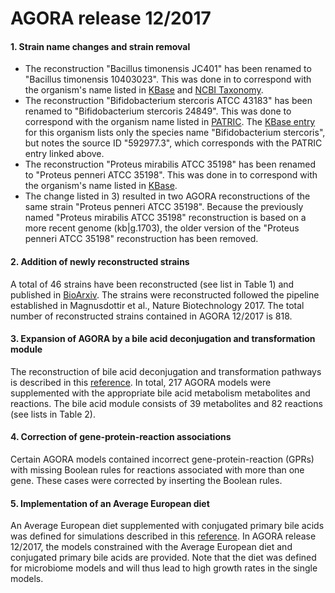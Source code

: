# AGORA release 12/2017

#### 1. Strain name changes and strain removal

  - The reconstruction "Bacillus timonensis JC401" has been renamed to "Bacillus timonensis 10403023".
This was done in to correspond with the organism's name listed in [KBase](https://narrative.kbase.us/#/dataview/KBasePublicGenomesV5/kb%7Cg.23344) and [NCBI Taxonomy](https://www.ncbi.nlm.nih.gov/Taxonomy/Browser/wwwtax.cgi?id=1033734).
  - The reconstruction "Bifidobacterium stercoris ATCC 43183" has been renamed to "Bifidobacterium stercoris 24849". This was done to correspond with the organism name listed in [PATRIC](https://www.patricbrc.org/view/Genome/592977.3#view_tab=overview). The [KBase entry](https://narrative.kbase.us/#/dataview/KBasePublicGenomesV5/kb%7Cg.239977) for this organism lists only the species name "Bifidobacterium stercoris", but notes the source ID "592977.3", which corresponds with the PATRIC entry linked above.
  - The reconstruction "Proteus mirabilis ATCC 35198" has been renamed to "Proteus penneri ATCC 35198". This was done in to correspond with the organism's name listed in [KBase](https://narrative.kbase.us/#/dataview/KBasePublicGenomesV5/kb%7Cg.1703).
  - The change listed in 3) resulted in two AGORA reconstructions of the same strain "Proteus penneri ATCC 35198". Because the previously named "Proteus mirabilis ATCC 35198" reconstruction is based on a more recent genome (kb|g.1703), the older version of the "Proteus penneri ATCC 35198" reconstruction has been removed.

#### 2. Addition of newly reconstructed strains

A total of 46 strains have been reconstructed (see list in Table 1) and published in [BioArxiv](https://www.biorxiv.org/content/early/2017/12/04/229138). The strains were reconstructed followed the pipeline established in Magnusdottir et al., Nature Biotechnology 2017. The total number of reconstructed strains contained in AGORA 12/2017 is 818.

#### 3.	Expansion of AGORA by a bile acid deconjugation and transformation module

The reconstruction of bile acid deconjugation and transformation pathways is described in this [reference](https://www.biorxiv.org/content/early/2017/12/04/229138). In total, 217 AGORA models were supplemented with the appropriate bile acid metabolism metabolites and reactions. The bile acid module consists of 39 metabolites and 82 reactions (see lists in Table 2).

#### 4.	Correction of gene-protein-reaction associations

Certain AGORA models contained incorrect gene-protein-reaction (GPRs) with missing Boolean rules for reactions associated with more than one gene. These cases were corrected by inserting the Boolean rules.

#### 5.	Implementation of an Average European diet

An Average European diet supplemented with conjugated primary bile acids was defined for simulations described in this [reference](https://www.biorxiv.org/content/early/2017/12/04/229138). In AGORA release 12/2017, the models constrained with the Average European diet and conjugated primary bile acids are provided. Note that the diet was defined for microbiome models and will thus lead to high growth rates in the single models.
